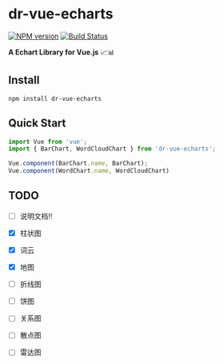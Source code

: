 # dr-vue-echarts
[![NPM version](https://badge.fury.io/js/dr-vue-echarts.svg)](https://www.npmjs.com/package/dr-vue-echarts)
[![Build Status](https://travis-ci.org/drinkeewu/dr-vue-echarts.svg?branch=master)](https://travis-ci.org/drinkeewu/dr-vue-echarts)

**A Echart Library for Vue.js** 📈📊

## Install
```node
npm install dr-vue-echarts
```

## Quick Start
```js
import Vue from 'vue';
import { BarChart, WordCloudChart } from 'dr-vue-echarts';

Vue.component(BarChart.name, BarChart);
Vue.component(WordChart.name, WordCloudChart)
```

## TODO
- [ ] 说明文档‼️
- [x] 柱状图
- [x] 词云
- [x] 地图
- [ ] 折线图
- [ ] 饼图
- [ ] 关系图
- [ ] 散点图
- [ ] 雷达图



